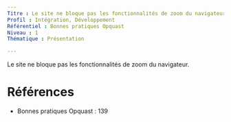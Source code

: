 ```yaml
---
Titre : Le site ne bloque pas les fonctionnalités de zoom du navigateur.
Profil : Intégration, Développement
Référentiel : Bonnes pratiques Opquast
Niveau : 1
Thématique : Présentation

---
```

Le site ne bloque pas les fonctionnalités de zoom du navigateur.

# Références

*   Bonnes pratiques Opquast : 139